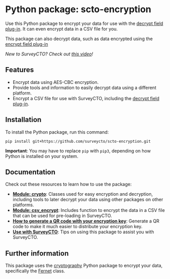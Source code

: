# Python package: scto-encryption

Use this Python package to encrypt your data for use with the [decrypt field plug-in](https://github.com/surveycto/decrypt/blob/main/README.md). It can even encrypt data in a CSV file for you.

This package can also decrypt data, such as data encrypted using the [encrypt field plug-in](https://github.com/surveycto/encrypt/blob/main/README.md)

*New to SurveyCTO? Check out [this video](https://www.surveycto.com/videos/surveycto-overview/)!*

## Features

* Encrypt data using AES-CBC encryption.
* Provide tools and information to easily decrypt data using a different platform.
* Encrypt a CSV file for use with SurveyCTO, including the [decrypt field plug-in](https://github.com/surveycto/decrypt/blob/main/README.md).

## Installation

To install the Python package, run this command:

```
pip install git+https://github.com/surveycto/scto-encryption.git
```

**Important**: You may have to replace `pip` with `pip3`, depending on how Python is installed on your system.

## Documentation

Check out these resources to learn how to use the package:

* [**Module: crypto**](docs/crypto.md): Classes used for easy encryption and decryption, including tools to later decrypt your data using other packages on other platforms.
* [**Module: csv_encrypt**](docs/csv_encrypt.md): Includes function to encrypt the data in a CSV file that can be used for pre-loading in SurveyCTO.
* [**How to generate a QR code with your encryption key**](docs/generate_qr.md): Generate a QR code to make it much easier to distribute your encryption key.
* [**Use with SurveyCTO**](docs/use_with_surveycto.md): Tips on using this package to assist you with SurveyCTO.
 
## Further information

This package uses the [cryptography](https://cryptography.io/) Python package to encrypt your data, specifically the [Fernet](https://cryptography.io/en/latest/fernet/) class.